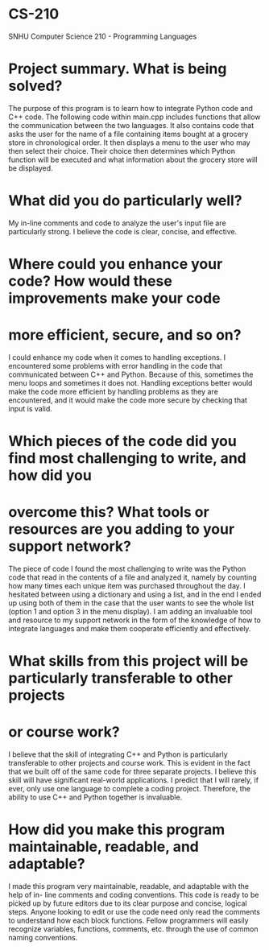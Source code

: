 # CS-210
SNHU Computer Science 210 - Programming Languages

# Project summary. What is being solved?
The purpose of this program is to learn how to integrate Python code and C++ code.
The following code within main.cpp includes functions that allow the communication 
between the two languages. It also contains code that asks the user for the name of
a file containing items bought at a grocery store in chronological order. It then 
displays a menu to the user who may then select their choice. Their choice then
determines which Python function will be executed and what information about the
grocery store will be displayed.

# What did you do particularly well?
My in-line comments and code to analyze the user's input file are particularly 
strong. I believe the code is clear, concise, and effective.

# Where could you enhance your code? How would these improvements make your code  
# more efficient, secure, and so on?
I could enhance my code when it comes to handling exceptions. I encountered some
problems with error handling in the code that communicated between C++ and Python.
Because of this, sometimes the menu loops and sometimes it does not. Handling 
exceptions better would make the code more efficient by handling problems as they
are encountered, and it would make the code more secure by checking that input is
valid.

# Which pieces of the code did you find most challenging to write, and how did you 
# overcome this? What tools or resources are you adding to your support network?
The piece of code I found the most challenging to write was the Python code that
read in the contents of a file and analyzed it, namely by counting how many times
each unique item was purchased throughout the day. I hesitated between using a 
dictionary and using a list, and in the end I ended up using both of them in the 
case that the user wants to see the whole list (option 1 and option 3 in the 
menu display). I am adding an invaluable tool and resource to my support network in 
the form of the knowledge of how to integrate languages and make them cooperate 
efficiently and effectively.

# What skills from this project will be particularly transferable to other projects 
# or course work?
I believe that the skill of integrating C++ and Python is particularly transferable 
to other projects and course work. This is evident in the fact that we built off of
the same code for three separate projects. I believe this skill will have 
significant real-world applications. I predict that I will rarely, if ever, only use
one language to complete a coding project. Therefore, the ability to use C++ and 
Python together is invaluable. 

# How did you make this program maintainable, readable, and adaptable?
I made this program very maintainable, readable, and adaptable with the help of in-
line comments and coding conventions. This code is ready to be picked up by future
editors due to its clear purpose and concise, logical steps. Anyone looking to edit
or use the code need only read the comments to understand how each block functions.
Fellow programmers will easily recognize variables, functions, comments, etc. through
the use of common naming conventions. 
